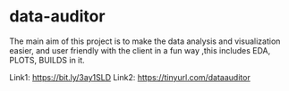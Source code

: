 # data-auditor
The main aim of this project is to make the data analysis and visualization easier, and user friendly with the client in a fun way ,this includes EDA, PLOTS, BUILDS in it.

Link1: https://bit.ly/3ay1SLD
Link2: https://tinyurl.com/dataauditor
